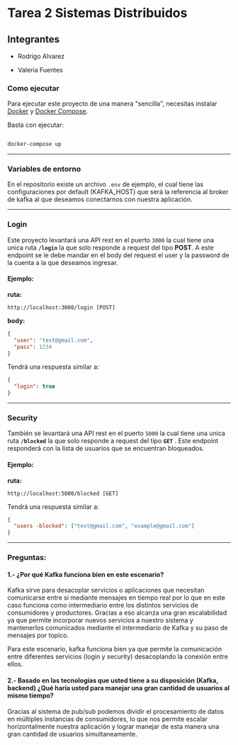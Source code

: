 # Tarea 2 Sistemas Distribuidos

## Integrantes

- Rodrigo Alvarez

- Valeria Fuentes

### Como ejecutar

Para ejecutar este proyecto de una manera "sencilla", necesitas instalar [Docker](https://docs.docker.com/get-docker/) y [Docker Compose](https://docs.docker.com/compose/install/).

Basta con ejecutar:

```sh

docker-compose up

```

---

### Variables de entorno

En el repositorio existe un archivo `.env` de ejemplo, el cual tiene las configuraciones por default (KAFKA_HOST) que será la referencia al broker de kafka al que deseamos conectarnos con nuestra aplicación.

---

### Login

Este proyecto levantará una API rest en el puerto `3000` la cual tiene una unica ruta **`/login`** la que solo responde a request del tipo **POST**. A este endpoint se le debe mandar en el body del request el user y la password de la cuenta a la que deseamos ingresar.

#### **Ejemplo:**

**ruta:**

```
http://localhost:3000/login [POST]
```

**body:**

```json
{
  "user": "test@gmail.com",
  "pass": 1234
}
```

Tendrá una respuesta similar a:

```json
{
  "login": true
}
```

---

### Security

También se levantará una API rest en el puerto `5000` la cual tiene una unica ruta **`/blocked`** la que solo responde a request del tipo **`GET`** . Este endpoint responderá con la lista de usuarios que se encuentran bloqueados.

#### **Ejemplo:**

**ruta:**

```
http://localhost:5000/blocked [GET]
```

Tendrá una respuesta similar a:

```json
{
  "users -blocked": ["test@gmail.com", "example@gmail.com"]
}
```

---

### Preguntas:

#### 1.- ¿Por qué Kafka funciona bien en este escenario?

Kafka sirve para desacoplar servicios o aplicaciones que necesitan comunicarse entre si mediante mensajes en tiempo real por lo que en este caso funciona como intermediario entre los distintos servicios de consumidores y productores. Gracias a eso alcanza una gran escalabilidad ya que permite incorporar nuevos servicios a nuestro sistema y mantenerlos comunicados mediante el intermediario de Kafka y su paso de mensajes por topico.

Para este escenario, kafka funciona bien ya que permite la comunicación entre diferentes servicios (login y security) desacoplando la conexión entre ellos.

#### 2.- Basado en las tecnologías que usted tiene a su disposición (Kafka, backend) ¿Qué haría usted para manejar una gran cantidad de usuarios al mismo tiempo?

Gracias al sistema de pub/sub podemos dividir el procesamiento de datos en múltiples instancias de consumidores, lo que nos permite escalar horizontalmente nuestra aplicación y lograr manejar de esta manera una gran cantidad de usuarios simultaneamente.
